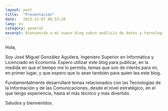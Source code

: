 ```yaml
---
layout: post
title:  "Presentación"
date:   2015-12-07 06:53:26
lang: es
category: general
excerpt: Bienvenida a mi nuevo blog sobre análisis de datos y tecnologías de la información y de las comunicaciones.
---
```

Hola,

Soy José Miguel González Aguilera, Ingeniero Superior en Informática y
Licenciado en Economía. Espero utilizar este blog para publicar, en la
medida en que el tiempo me lo permita, temas que son de interés para mi,
en primer lugar, y que espero que lo sean también para quien lea este
blog.

Fundamentalmente desarrollaré temas relacionados con las Tecnologías de
la Información y de las Comunicaciones, desde el nivel estratégico, en
el que tengo experiencia, hasta el más técnico y más divertido.

Saludos y bienvenidos.
